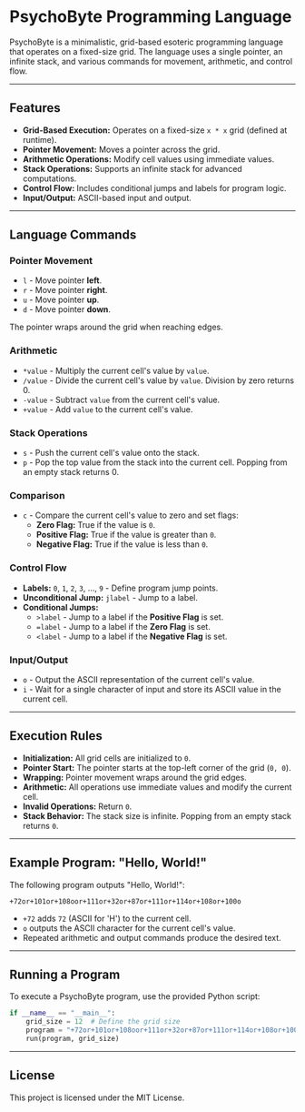
# PsychoByte Programming Language

PsychoByte is a minimalistic, grid-based esoteric programming language that operates on a fixed-size grid. The language uses a single pointer, an infinite stack, and various commands for movement, arithmetic, and control flow.

---

## Features

- **Grid-Based Execution:** Operates on a fixed-size `x * x` grid (defined at runtime).
- **Pointer Movement:** Moves a pointer across the grid.
- **Arithmetic Operations:** Modify cell values using immediate values.
- **Stack Operations:** Supports an infinite stack for advanced computations.
- **Control Flow:** Includes conditional jumps and labels for program logic.
- **Input/Output:** ASCII-based input and output.

---

## Language Commands

### Pointer Movement
- `l` - Move pointer **left**.
- `r` - Move pointer **right**.
- `u` - Move pointer **up**.
- `d` - Move pointer **down**.

The pointer wraps around the grid when reaching edges.

### Arithmetic
- `*value` - Multiply the current cell's value by `value`.
- `/value` - Divide the current cell's value by `value`. Division by zero returns 0.
- `-value` - Subtract `value` from the current cell's value.
- `+value` - Add `value` to the current cell's value.

### Stack Operations
- `s` - Push the current cell's value onto the stack.
- `p` - Pop the top value from the stack into the current cell. Popping from an empty stack returns 0.

### Comparison
- `c` - Compare the current cell's value to zero and set flags:
  - **Zero Flag:** True if the value is `0`.
  - **Positive Flag:** True if the value is greater than `0`.
  - **Negative Flag:** True if the value is less than `0`.

### Control Flow
- **Labels:** `0`, `1`, `2`, `3`, ..., `9` - Define program jump points.
- **Unconditional Jump:** `jlabel` - Jump to a label.
- **Conditional Jumps:**
  - `>label` - Jump to a label if the **Positive Flag** is set.
  - `=label` - Jump to a label if the **Zero Flag** is set.
  - `<label` - Jump to a label if the **Negative Flag** is set.

### Input/Output
- `o` - Output the ASCII representation of the current cell's value.
- `i` - Wait for a single character of input and store its ASCII value in the current cell.

---

## Execution Rules

- **Initialization:** All grid cells are initialized to `0`.
- **Pointer Start:** The pointer starts at the top-left corner of the grid (`0, 0`).
- **Wrapping:** Pointer movement wraps around the grid edges.
- **Arithmetic:** All operations use immediate values and modify the current cell.
- **Invalid Operations:** Return `0`.
- **Stack Behavior:** The stack size is infinite. Popping from an empty stack returns `0`.

---

## Example Program: "Hello, World!"

The following program outputs "Hello, World!":

```plaintext
+72or+101or+108oor+111or+32or+87or+111or+114or+108or+100o
```

- `+72` adds `72` (ASCII for 'H') to the current cell.
- `o` outputs the ASCII character for the current cell's value.
- Repeated arithmetic and output commands produce the desired text.

---

## Running a Program

To execute a PsychoByte program, use the provided Python script:

```python
if __name__ == "__main__":
    grid_size = 12  # Define the grid size
    program = "+72or+101or+108oor+111or+32or+87or+111or+114or+108or+100o"
    run(program, grid_size)
```

---

## License

This project is licensed under the MIT License.
